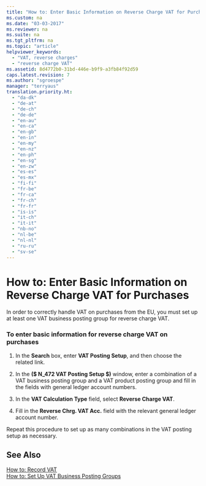 ```yaml
---
title: "How to: Enter Basic Information on Reverse Charge VAT for Purchases"
ms.custom: na
ms.date: "03-03-2017"
ms.reviewer: na
ms.suite: na
ms.tgt_pltfrm: na
ms.topic: "article"
helpviewer_keywords: 
  - "VAT, reverse charges"
  - "reverse charge VAT"
ms.assetid: 8d4772b0-31bd-446e-b9f9-a3fb84f92d59
caps.latest.revision: 7
ms.author: "sgroespe"
manager: "terryaus"
translation.priority.ht: 
  - "da-dk"
  - "de-at"
  - "de-ch"
  - "de-de"
  - "en-au"
  - "en-ca"
  - "en-gb"
  - "en-in"
  - "en-my"
  - "en-nz"
  - "en-ph"
  - "en-sg"
  - "en-zw"
  - "es-es"
  - "es-mx"
  - "fi-fi"
  - "fr-be"
  - "fr-ca"
  - "fr-ch"
  - "fr-fr"
  - "is-is"
  - "it-ch"
  - "it-it"
  - "nb-no"
  - "nl-be"
  - "nl-nl"
  - "ru-ru"
  - "sv-se"
---
```

# How to: Enter Basic Information on Reverse Charge VAT for Purchases
In order to correctly handle VAT on purchases from the EU, you must set up at least one VAT business posting group for reverse charge VAT.  
  
### To enter basic information for reverse charge VAT on purchases  
  
1.  In the **Search** box, enter **VAT Posting Setup**, and then choose the related link.  
  
2.  In the **\($ N\_472 VAT Posting Setup $\)** window, enter a combination of a VAT business posting group and a VAT product posting group and fill in the fields with general ledger account numbers.  
  
3.  In the **VAT Calculation Type** field, select **Reverse Charge VAT**.  
  
4.  Fill in the **Reverse Chrg. VAT Acc.** field with the relevant general ledger account number.  
  
 Repeat this procedure to set up as many combinations in the VAT posting setup as necessary.  
  
## See Also  
 [How to: Record VAT](../Finance/how-to-record-vat.md)   
 [How to: Set Up VAT Business Posting Groups](../Finance/how-to-set-up-vat-business-posting-groups.md)